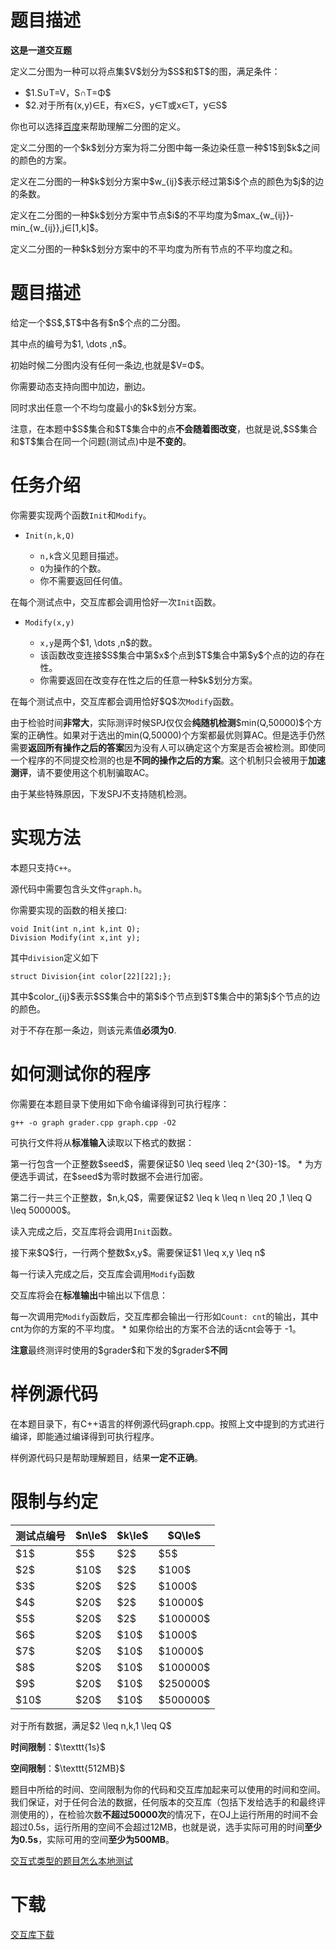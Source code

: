 # 题目描述

<p><strong>这是一道交互题</strong></p>
<p>定义二分图为一种可以将点集$V$划分为$S$和$T$的图，满足条件：</p>
<ul><li>$1.S∪T=V，S∩T=Φ$</li>
<li>$2.对于所有(x,y)∈E，有x∈S，y∈T或x∈T，y∈S$</li>
</ul><p>你也可以选择<a href="//baike.baidu.com/item/%E4%BA%8C%E5%88%86%E5%9B%BE/9089095?fr=aladdin">百度</a>来帮助理解二分图的定义。</p>
<p>定义二分图的一个$k$划分方案为将二分图中每一条边染任意一种$1$到$k$之间的颜色的方案。</p>
<p>定义在二分图的一种$k$划分方案中$w_{ij}$表示经过第$i$个点的颜色为$j$的边的条数。</p>
<p>定义在二分图的一种$k$划分方案中节点$i$的不平均度为$max_{w_{ij}}-min_{w_{ij}},j∈[1,k]$。</p>
<p>定义二分图的一种$k​$划分方案中的不平均度为所有节点的不平均度之和。</p>

# 题目描述


<p>给定一个$S$,$T$中各有$n$个点的二分图。</p>
<p>其中点的编号为$1, \dots ,n$。</p>
<p>初始时候二分图内没有任何一条边,也就是$V=Φ$。</p>
<p>你需要动态支持向图中加边，删边。</p>
<p>同时求出任意一个不均匀度最小的$k$划分方案。</p>
<p>注意，在本题中$S$集合和$T$集合中的点<strong>不会随着图改变</strong>，也就是说,$S$集合和$T$集合在同一个问题(测试点)中是<strong>不变的</strong>。</p>

# 任务介绍


<p>你需要实现两个函数<code>Init</code>和<code>Modify</code>。</p>
<ul><li><p><code>Init(n,k,Q)</code></p>
<ul><li><code>n,k</code>含义见题目描述。</li>
<li><code>Q</code>为操作的个数。</li>
<li>你不需要返回任何值。</li>
</ul></li>
</ul><p>在每个测试点中，交互库都会调用恰好一次<code>Init</code>函数。</p>
<ul><li><p><code>Modify(x,y)</code></p>
<ul><li><code>x,y</code>是两个$1, \dots ,n$的数。</li>
<li>该函数改变连接$S$集合中第$x$个点到$T$集合中第$y$个点的边的存在性。</li>
<li>你需要返回在改变存在性之后的任意一种$k$划分方案。</li>
</ul></li>
</ul><p>在每个测试点中，交互库都会调用恰好$Q$次<code>Modify</code>函数。</p>
<p>由于检验时间<strong>非常大</strong>，实际测评时候SPJ仅仅会<strong>纯随机检测</strong>$min(Q,50000)$个方案的正确性。如果对于选出的min(Q,50000)个方案都最优则算AC。但是选手仍然需要<strong>返回所有操作之后的答案</strong>因为没有人可以确定这个方案是否会被检测。即使同一个程序的不同提交检测的也是<strong>不同的操作之后的方案</strong>。这个机制只会被用于<strong>加速测评</strong>，请不要使用这个机制骗取AC。</p>
<p>由于某些特殊原因，下发SPJ不支持随机检测。</p>

# 实现方法


<p>本题只支持<code>C++</code>。</p>
<p>源代码中需要包含头文件<code>graph.h</code>。</p>
<p>你需要实现的函数的相关接口:</p>
<pre><code class="sh_cpp">void Init(int n,int k,int Q);
Division Modify(int x,int y);</code></pre>
<p>其中<code>division</code>定义如下</p>
<pre><code class="sh_cpp">struct Division{int color[22][22];};</code></pre>
<p>其中$color_{ij}$表示$S$集合中的第$i$个节点到$T$集合中的第$j$个节点的边的颜色。</p>
<p>对于不存在那一条边，则该元素值<strong>必须为0</strong>.</p>

# 如何测试你的程序


<p>你需要在本题目录下使用如下命令编译得到可执行程序：</p>
<pre><code class="sh_bash">g++ -o graph grader.cpp graph.cpp -O2</code></pre>
<p>可执行文件将从<strong>标准输入</strong>读取以下格式的数据：</p>
<p>第一行包含一个正整数$seed$，需要保证$0 \leq seed \leq 2^{30}-1$。
* 为方便选手调试，在$seed$为零时数据不会进行加密。</p>
<p>第二行一共三个正整数，$n,k,Q$，需要保证$2 \leq k \leq n \leq 20 ,1 \leq Q \leq 500000$。</p>
<p>读入完成之后，交互库将会调用<code>Init</code>函数。</p>
<p>接下来$Q$行，一行两个整数$x,y$。需要保证$1 \leq x,y \leq n$</p>
<p>每一行读入完成之后，交互库会调用<code>Modify</code>函数</p>
<p>交互库将会在<strong>标准输出</strong>中输出以下信息：</p>
<p>每一次调用完<code>Modify</code>函数后，交互库都会输出一行形如<code>Count: cnt</code>的输出，其中cnt为你的方案的不平均度。
* 如果你给出的方案不合法的话cnt会等于 -1。</p>
<p><strong>注意</strong>最终测评时使用的$grader$和下发的$grader$<strong>不同</strong></p>

# 样例源代码


<p>在本题目录下，有C++语言的样例源代码graph.cpp。按照上文中提到的方式进行编译，即能通过编译得到可执行程序。</p>
<p>样例源代码只是帮助理解题目，结果<strong>一定不正确</strong>。</p>

# 限制与约定


<div class="table-responsive">
<table class="table table-bordered table-text-center table-vertical-middle"><thead><tr><th>测试点编号</th><th>$n\le$</th><th>$k\le$</th><th>$Q\le$</th></tr></thead><tbody><tr><td>$1$</td><td>$5$</td><td>$2$</td><td>$5$</td></tr><tr><td>$2$</td><td>$10$</td><td>$2$</td><td>$100$</td></tr><tr><td>$3$</td><td>$20$</td><td>$2$</td><td>$1000$</td></tr><tr><td>$4$</td><td>$20$</td><td>$2$</td><td>$10000$</td></tr><tr><td>$5$</td><td>$20$</td><td>$2$</td><td>$100000$</td></tr><tr><td>$6$</td><td>$20$</td><td>$10$</td><td>$1000$</td></tr><tr><td>$7$</td><td>$20$</td><td>$10$</td><td>$10000$</td></tr><tr><td>$8$</td><td>$20$</td><td>$10$</td><td>$100000$</td></tr><tr><td>$9$</td><td>$20$</td><td>$10$</td><td>$250000$</td></tr><tr><td>$10$</td><td>$20$</td><td>$10$</td><td>$500000$</td></tr></tbody></table></div>

<p>对于所有数据，满足$2 \leq n,k,1 \leq Q$</p>
<p><strong>时间限制</strong>：$\texttt{1s}$</p>
<p><strong>空间限制</strong>：$\texttt{512MB}$</p>
<p>题目中所给的时间、空间限制为你的代码和交互库加起来可以使用的时间和空间。我们保证，对于任何合法的数据，任何版本的交互库（包括下发给选手的和最终评测使用的），在检验次数<strong>不超过50000次</strong>的情况下，在OJ上运行所用的时间不会超过0.5s，运行所用的空间不会超过12MB，也就是说，选手实际可用的时间<strong>至少为0.5s</strong>，实际可用的空间<strong>至少为500MB</strong>。</p>
<p><a href="/faq">交互式类型的题目怎么本地测试</a></p>

# 下载


<p><a href="/download.php?type=problem&amp;id=444">交互库下载</a></p>
